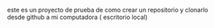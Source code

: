 este es un proyecto de prueba de como crear un repositorio y clonarlo desde github a mi computadora ( escritorio local)